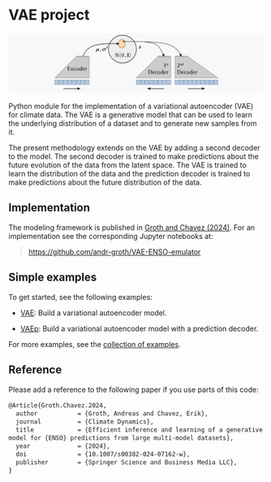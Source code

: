 # VAE project

![png](img/model_overview.png)

Python module for the implementation of a variational autoencoder (VAE) for climate data. The VAE is a generative model that can be used to learn the underlying distribution of a dataset and to generate new samples from it.

The present methodology extends on the VAE by adding a second decoder to the model. The second decoder is trained to make predictions about the future evolution of the data from the latent space. The VAE is trained to learn the distribution of the data and the prediction decoder is trained to make predictions about the future distribution of the data.


## Implementation
The modeling framework is published in [Groth and Chavez (2024)](https://doi.org/10.1007/s00382-024-07162-w). For an implementation see the corresponding Jupyter notebooks at:

> https://github.com/andr-groth/VAE-ENSO-emulator

## Simple examples

To get started, see the following examples:

- [VAE](example_VAE.md): Build a variational autoencoder model.

- [VAEp](example_VAEp.md): Build a variational autoencoder model with a prediction decoder.

For more examples, see the [collection of examples](examples.md).

## Reference
Please add a reference to the following paper if you use parts of this code:

```
@Article{Groth.Chavez.2024,
  author           = {Groth, Andreas and Chavez, Erik},
  journal          = {Climate Dynamics},
  title            = {Efficient inference and learning of a generative model for {ENSO} predictions from large multi-model datasets},
  year             = {2024},
  doi              = {10.1007/s00382-024-07162-w},
  publisher        = {Springer Science and Business Media LLC},
}
```
